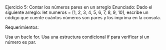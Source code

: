 Ejercicio 5: Contar los números pares en un arreglo
Enunciado: Dado el siguiente arreglo: let numeros = [1, 2, 3, 4, 5, 6, 7, 8, 9, 10], escribe un código que cuente cuántos números son pares y los imprima en la consola.

Requerimientos:

Usa un bucle for.
Usa una estructura condicional if para verificar si un número es par.